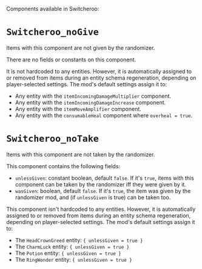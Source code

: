 Components available in Switcheroo:

# `Switcheroo_noGive`
Items with this component are not given by the randomizer.

There are no fields or constants on this component.

It is not hardcoded to any entities. However, it is automatically assigned to or removed from items during an entity schema regeneration, depending on player-selected settings. The mod's default settings assign it to:

* Any entity with the `itemIncomingDamageMultiplier` component.
* Any entity with the `itemIncomingDamageIncrease` component.
* Any entity with the `itemMoveAmplifier` component.
* Any entity with the `consumableHeal` component where `overheal = true`.

# `Switcheroo_noTake`
Items with this component are not taken by the randomizer.

This component contains the following fields:

* `unlessGiven`: constant boolean, default `false`. If it's `true`, items with this component can be taken by the randomizer iff they were given by it.
* `wasGiven`: boolean, default `false`. If it's `true`, the item was given by the randomizer mod, and (if `unlessGiven` is true) can be taken too.

This component isn't hardcoded to any entities. However, it is automatically assigned to or removed from items during an entity schema regeneration, depending on player-selected settings. The mod's default settings assign it to:

* The `HeadCrownGreed` entity: `{ unlessGiven = true }`
* The `CharmLuck` entity: `{ unlessGiven = true }`
* The `Potion` entity: `{ unlessGiven = true }`
* The `RingWonder` entity: `{ unlessGiven = true }`